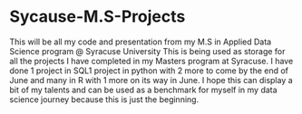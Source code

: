 # Sycause-M.S-Projects
This will be all my code and presentation from my M.S in Applied Data Science program @ Syracuse University
This is being used as storage for all the projects I have completed in my Masters program at Syracuse. 
I have done 1 project in SQL1 project in python with 2 more to come by the end of June and many in R with 1 more on its way in June. 
I hope this can display a bit of my talents and can be used as a benchmark for myself in my data science journey because this is just the beginning. 
